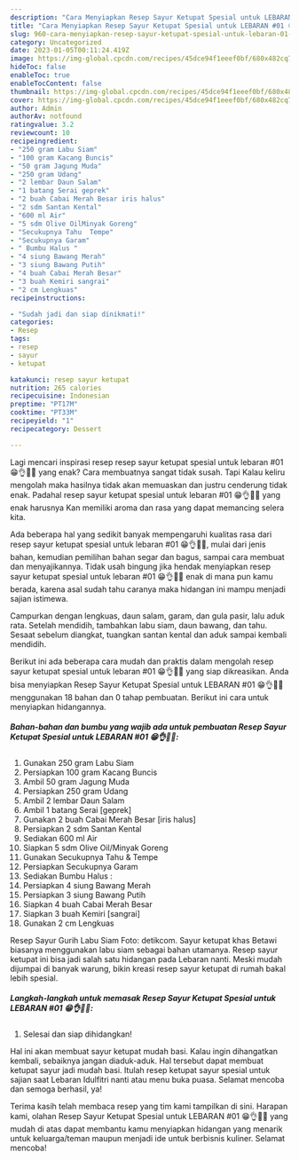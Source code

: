 ```yaml
---
description: "Cara Menyiapkan Resep Sayur Ketupat Spesial untuk LEBARAN #01 😁👌🎊🎉 yang Menggugah Selera, Buat Buka Puasa}"
title: "Cara Menyiapkan Resep Sayur Ketupat Spesial untuk LEBARAN #01 😁👌🎊🎉 yang Menggugah Selera, Buat Buka Puasa}"
slug: 960-cara-menyiapkan-resep-sayur-ketupat-spesial-untuk-lebaran-01-yang-menggugah-selera-buat-buka-puasa
category: Uncategorized
date: 2023-01-05T00:11:24.419Z
image: https://img-global.cpcdn.com/recipes/45dce94f1eeef0bf/680x482cq70/resep-sayur-ketupat-spesial-untuk-lebaran-01-foto-resep-utama.jpg
hideToc: false
enableToc: true
enableTocContent: false
thumbnail: https://img-global.cpcdn.com/recipes/45dce94f1eeef0bf/680x482cq70/resep-sayur-ketupat-spesial-untuk-lebaran-01-foto-resep-utama.jpg
cover: https://img-global.cpcdn.com/recipes/45dce94f1eeef0bf/680x482cq70/resep-sayur-ketupat-spesial-untuk-lebaran-01-foto-resep-utama.jpg
author: Admin
authorAv: notfound
ratingvalue: 3.2
reviewcount: 10
recipeingredient:
- "250 gram Labu Siam"
- "100 gram Kacang Buncis"
- "50 gram Jagung Muda"
- "250 gram Udang"
- "2 lembar Daun Salam"
- "1 batang Serai geprek"
- "2 buah Cabai Merah Besar iris halus"
- "2 sdm Santan Kental"
- "600 ml Air"
- "5 sdm Olive OilMinyak Goreng"
- "Secukupnya Tahu  Tempe"
- "Secukupnya Garam"
- " Bumbu Halus "
- "4 siung Bawang Merah"
- "3 siung Bawang Putih"
- "4 buah Cabai Merah Besar"
- "3 buah Kemiri sangrai"
- "2 cm Lengkuas"
recipeinstructions:

- "Sudah jadi dan siap dinikmati!"
categories:
- Resep
tags:
- resep
- sayur
- ketupat

katakunci: resep sayur ketupat 
nutrition: 265 calories
recipecuisine: Indonesian
preptime: "PT17M"
cooktime: "PT33M"
recipeyield: "1"
recipecategory: Dessert

---
```



Lagi mencari inspirasi resep resep sayur ketupat spesial untuk lebaran #01 😁👌🎊🎉 yang enak? Cara membuatnya sangat tidak susah. Tapi Kalau keliru mengolah maka hasilnya tidak akan memuaskan dan justru cenderung tidak enak. Padahal resep sayur ketupat spesial untuk lebaran #01 😁👌🎊🎉 yang enak harusnya Kan memiliki aroma dan rasa yang dapat memancing selera kita.


Ada beberapa hal yang sedikit banyak mempengaruhi kualitas rasa dari resep sayur ketupat spesial untuk lebaran #01 😁👌🎊🎉, mulai dari jenis bahan, kemudian pemilihan bahan segar dan bagus, sampai cara membuat dan menyajikannya. Tidak usah bingung jika hendak menyiapkan resep sayur ketupat spesial untuk lebaran #01 😁👌🎊🎉 enak di mana pun kamu berada, karena asal sudah tahu caranya maka hidangan ini mampu menjadi sajian istimewa.

Campurkan dengan lengkuas, daun salam, garam, dan gula pasir, lalu aduk rata. Setelah mendidih, tambahkan labu siam, daun bawang, dan tahu. Sesaat sebelum diangkat, tuangkan santan kental dan aduk sampai kembali mendidih.


Berikut ini ada beberapa cara mudah dan praktis dalam mengolah resep sayur ketupat spesial untuk lebaran #01 😁👌🎊🎉 yang siap dikreasikan. Anda bisa menyiapkan Resep Sayur Ketupat Spesial untuk LEBARAN #01 😁👌🎊🎉 menggunakan 18 bahan dan 0 tahap pembuatan. Berikut ini cara untuk menyiapkan hidangannya.

<!--inarticleads1-->

##### Bahan-bahan dan bumbu yang wajib ada untuk pembuatan Resep Sayur Ketupat Spesial untuk LEBARAN #01 😁👌🎊🎉:

1. Gunakan 250 gram Labu Siam
1. Persiapkan 100 gram Kacang Buncis
1. Ambil 50 gram Jagung Muda
1. Persiapkan 250 gram Udang
1. Ambil 2 lembar Daun Salam
1. Ambil 1 batang Serai [geprek]
1. Gunakan 2 buah Cabai Merah Besar [iris halus]
1. Persiapkan 2 sdm Santan Kental
1. Sediakan 600 ml Air
1. Siapkan 5 sdm Olive Oil/Minyak Goreng
1. Gunakan Secukupnya Tahu &amp; Tempe
1. Persiapkan Secukupnya Garam
1. Sediakan  Bumbu Halus :
1. Persiapkan 4 siung Bawang Merah
1. Persiapkan 3 siung Bawang Putih
1. Siapkan 4 buah Cabai Merah Besar
1. Siapkan 3 buah Kemiri [sangrai]
1. Gunakan 2 cm Lengkuas


Resep Sayur Gurih Labu Siam Foto: detikcom. Sayur ketupat khas Betawi biasanya menggunakan labu siam sebagai bahan utamanya. Resep sayur ketupat ini bisa jadi salah satu hidangan pada Lebaran nanti. Meski mudah dijumpai di banyak warung, bikin kreasi resep sayur ketupat di rumah bakal lebih spesial. 

<!--inarticleads2-->

##### Langkah-langkah untuk memasak Resep Sayur Ketupat Spesial untuk LEBARAN #01 😁👌🎊🎉:


1. Selesai dan siap dihidangkan!

Hal ini akan membuat sayur ketupat mudah basi. Kalau ingin dihangatkan kembali, sebaiknya jangan diaduk-aduk. Hal tersebut dapat membuat ketupat sayur jadi mudah basi. Itulah resep ketupat sayur spesial untuk sajian saat Lebaran Idulfitri nanti atau menu buka puasa. Selamat mencoba dan semoga berhasil, ya! 

Terima kasih telah membaca resep yang tim kami tampilkan di sini. Harapan kami, olahan Resep Sayur Ketupat Spesial untuk LEBARAN #01 😁👌🎊🎉 yang mudah di atas dapat membantu kamu menyiapkan hidangan yang menarik untuk keluarga/teman maupun menjadi ide untuk berbisnis kuliner. Selamat mencoba!
